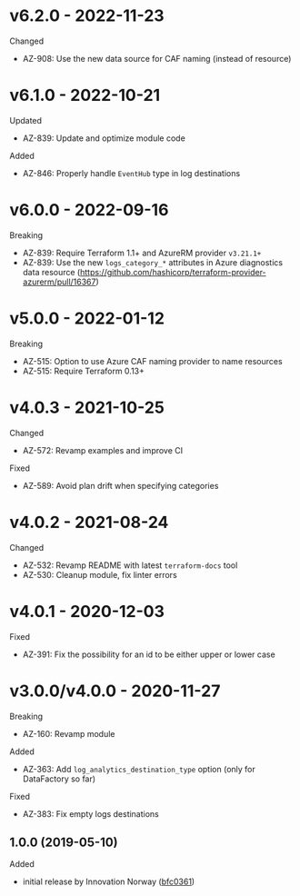 # v6.2.0 - 2022-11-23

Changed
  * AZ-908: Use the new data source for CAF naming (instead of resource)

# v6.1.0 - 2022-10-21

Updated
  * AZ-839: Update and optimize module code

Added
  * AZ-846: Properly handle `EventHub` type in log destinations

# v6.0.0 - 2022-09-16

Breaking
  * AZ-839: Require Terraform 1.1+ and AzureRM provider `v3.21.1+`
  * AZ-839: Use the new `logs_category_*` attributes in Azure diagnostics data resource (https://github.com/hashicorp/terraform-provider-azurerm/pull/16367)

# v5.0.0 - 2022-01-12

Breaking
  * AZ-515: Option to use Azure CAF naming provider to name resources
  * AZ-515: Require Terraform 0.13+

# v4.0.3 - 2021-10-25

Changed
  * AZ-572: Revamp examples and improve CI

Fixed
  * AZ-589: Avoid plan drift when specifying categories

# v4.0.2 - 2021-08-24

Changed
  * AZ-532: Revamp README with latest `terraform-docs` tool
  * AZ-530: Cleanup module, fix linter errors

# v4.0.1 - 2020-12-03

Fixed
  * AZ-391: Fix the possibility for an id to be either upper or lower case

# v3.0.0/v4.0.0 - 2020-11-27

Breaking
  * AZ-160: Revamp module
  
Added
  * AZ-363: Add `log_analytics_destination_type` option (only for DataFactory so far)

Fixed
  * AZ-383: Fix empty logs destinations

## 1.0.0 (2019-05-10)

Added
  * initial release by Innovation Norway ([bfc0361](https://github.com/innovationnorway/terraform-azurerm-diagnostic-settings/commit/bfc0361))

